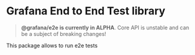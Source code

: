 # Grafana End to End Test library

> **@grafana/e2e is currently in ALPHA**. Core API is unstable and can be a subject of breaking changes!

This package allows to run e2e tests
